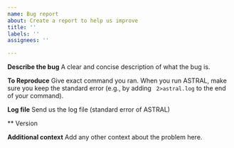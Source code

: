 ```yaml
---
name: Bug report
about: Create a report to help us improve
title: ''
labels: ''
assignees: ''

---
```


**Describe the bug**
A clear and concise description of what the bug is.

**To Reproduce**
Give exact command you ran. When you run ASTRAL, make sure you keep the standard error (e.g., by adding ` 2>astral.log` to the end of your command). 

**Log file**
Send us the log file (standard error of ASTRAL)

** Version 

**Additional context**
Add any other context about the problem here.
